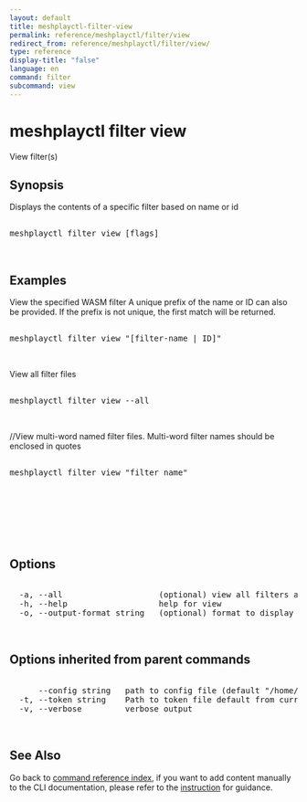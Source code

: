 ```yaml
---
layout: default
title: meshplayctl-filter-view
permalink: reference/meshplayctl/filter/view
redirect_from: reference/meshplayctl/filter/view/
type: reference
display-title: "false"
language: en
command: filter
subcommand: view
---
```


# meshplayctl filter view

View filter(s)

## Synopsis

Displays the contents of a specific filter based on name or id
<pre class='codeblock-pre'>
<div class='codeblock'>
meshplayctl filter view [flags]

</div>
</pre> 

## Examples

View the specified WASM filter
A unique prefix of the name or ID can also be provided. If the prefix is not unique, the first match will be returned.
<pre class='codeblock-pre'>
<div class='codeblock'>
meshplayctl filter view "[filter-name | ID]"

</div>
</pre> 

View all filter files
<pre class='codeblock-pre'>
<div class='codeblock'>
meshplayctl filter view --all

</div>
</pre> 

//View multi-word named filter files. Multi-word filter names should be enclosed in quotes
<pre class='codeblock-pre'>
<div class='codeblock'>
meshplayctl filter view "filter name"

</div>
</pre> 

<pre class='codeblock-pre'>
<div class='codeblock'>
        

</div>
</pre> 

## Options

<pre class='codeblock-pre'>
<div class='codeblock'>
  -a, --all                    (optional) view all filters available
  -h, --help                   help for view
  -o, --output-format string   (optional) format to display in [json|yaml] (default "yaml")

</div>
</pre>

## Options inherited from parent commands

<pre class='codeblock-pre'>
<div class='codeblock'>
      --config string   path to config file (default "/home/runner/.meshplay/config.yaml")
  -t, --token string    Path to token file default from current context
  -v, --verbose         verbose output

</div>
</pre>

## See Also

Go back to [command reference index](/reference/meshplayctl/), if you want to add content manually to the CLI documentation, please refer to the [instruction](/project/contributing/contributing-cli#preserving-manually-added-documentation) for guidance.
